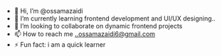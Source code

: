 - 👋 Hi, I’m @ossamazaidi
- 🌱 I’m currently learning frontend development and UI/UX designing..
- 💞️ I’m looking to collaborate on dynamic frontend projects
- 📫 How to reach me ..ossamazaidi6@gmail.com
- ⚡ Fun fact: i am a quick learner

<!---
ossamazaidi/ossamazaidi is a ✨ special ✨ repository because its `README.md` (this file) appears on your GitHub profile.
You can click the Preview link to take a look at your changes.
--->
